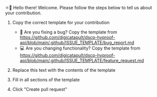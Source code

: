 ⚛👋 Hello there! Welcome. Please follow the steps below to tell us about your contribution.

1. Copy the correct template for your contribution

   - 🐛 Are you fixing a bug? Copy the template from <https://github.com/digicatapult/dscp-hyproof-api/blob/main/.github/ISSUE_TEMPLATE/bug_report.md>
   - 💻 Are you changing functionality? Copy the template from <https://github.com/digicatapult/dscp-hyproof-api/blob/main/.github/ISSUE_TEMPLATE/feature_request.md>

2. Replace this text with the contents of the template
3. Fill in all sections of the template
4. Click "Create pull request"
